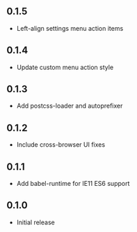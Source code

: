 ## 0.1.5

- Left-align settings menu action items

## 0.1.4

- Update custom menu action style

## 0.1.3

- Add postcss-loader and autoprefixer

## 0.1.2

- Include cross-browser UI fixes

## 0.1.1

- Add babel-runtime for IE11 ES6 support

## 0.1.0

- Initial release

